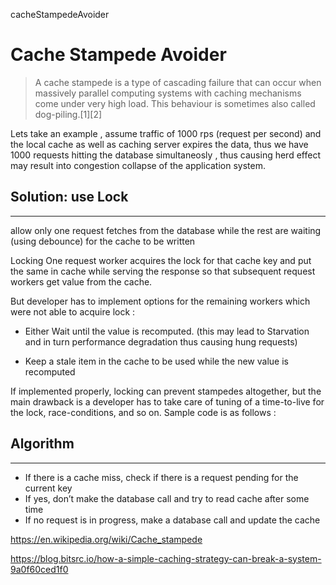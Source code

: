cacheStampedeAvoider

# Cache Stampede Avoider

> A cache stampede is a type of cascading failure that can occur when massively parallel computing systems with caching mechanisms come under very high load. This behaviour is sometimes also called dog-piling.[1][2]

Lets take an example , assume traffic of 1000 rps (request per second) and the local cache as well as caching server expires the data, thus we have 1000 requests hitting the database simultaneosly , thus causing herd effect may result into congestion collapse of the application system.

## Solution: use Lock

---

allow only one request fetches from the database while the rest are waiting (using debounce) for the cache to be written

Locking
One request worker acquires the lock for that cache key and put the same in cache while serving the response so that subsequent request workers get value from the cache.

But developer has to implement options for the remaining workers which were not able to acquire lock :

- Either Wait until the value is recomputed. (this may lead to Starvation and in turn performance degradation thus causing hung requests)

- Keep a stale item in the cache to be used while the new value is recomputed

If implemented properly, locking can prevent stampedes altogether, but the main drawback is a developer has to take care of tuning of a time-to-live for the lock, race-conditions, and so on. Sample code is as follows :

## Algorithm

---

- If there is a cache miss, check if there is a request pending for the current key
- If yes, don’t make the database call and try to read cache after some time
- If no request is in progress, make a database call and update the cache

<https://en.wikipedia.org/wiki/Cache_stampede>

<https://blog.bitsrc.io/how-a-simple-caching-strategy-can-break-a-system-9a0f60ced1f0>
